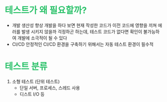 # <font color="#2DC26B">테스트가 왜 필요할까?</font>
- 개발 생산성 향상
  개발을 하다 보면 현재 작성한 코드가 이전 코드에 영향을 끼쳐 에러를 발생 시키지 않을까 걱정하곤 하는데, 테스트 코드가 없다면 확인이 불가능하여 개발에 소극적이 될 수 있다
- CI/CD
  안정적인 CI/CD 환경을 구축하기 위해서는 자동 테스트 환경이 필수적

# <font color="#2DC26B">테스트 분류</font>
1. 소형 테스트 (단위 테스트)
   - 단일 서버, 프로세스, 스레드 사용
   - 디스트 I/O 등 